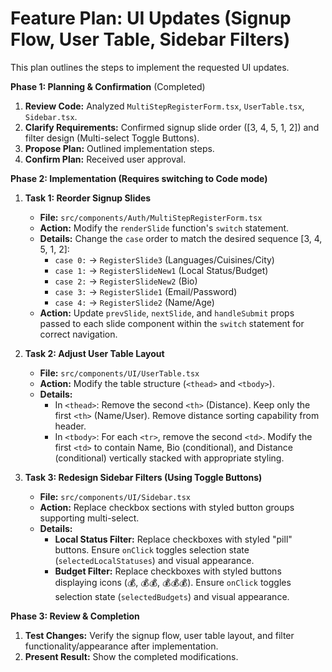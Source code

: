 # Feature Plan: UI Updates (Signup Flow, User Table, Sidebar Filters)

This plan outlines the steps to implement the requested UI updates.

**Phase 1: Planning & Confirmation** (Completed)

1.  **Review Code:** Analyzed `MultiStepRegisterForm.tsx`, `UserTable.tsx`, `Sidebar.tsx`.
2.  **Clarify Requirements:** Confirmed signup slide order ([3, 4, 5, 1, 2]) and filter design (Multi-select Toggle Buttons).
3.  **Propose Plan:** Outlined implementation steps.
4.  **Confirm Plan:** Received user approval.

**Phase 2: Implementation (Requires switching to Code mode)**

1.  **Task 1: Reorder Signup Slides**
    *   **File:** `src/components/Auth/MultiStepRegisterForm.tsx`
    *   **Action:** Modify the `renderSlide` function's `switch` statement.
    *   **Details:** Change the `case` order to match the desired sequence [3, 4, 5, 1, 2]:
        *   `case 0:` -> `RegisterSlide3` (Languages/Cuisines/City)
        *   `case 1:` -> `RegisterSlideNew1` (Local Status/Budget)
        *   `case 2:` -> `RegisterSlideNew2` (Bio)
        *   `case 3:` -> `RegisterSlide1` (Email/Password)
        *   `case 4:` -> `RegisterSlide2` (Name/Age)
    *   **Action:** Update `prevSlide`, `nextSlide`, and `handleSubmit` props passed to each slide component within the `switch` statement for correct navigation.

2.  **Task 2: Adjust User Table Layout**
    *   **File:** `src/components/UI/UserTable.tsx`
    *   **Action:** Modify the table structure (`<thead>` and `<tbody>`).
    *   **Details:**
        *   In `<thead>`: Remove the second `<th>` (Distance). Keep only the first `<th>` (Name/User). Remove distance sorting capability from header.
        *   In `<tbody>`: For each `<tr>`, remove the second `<td>`. Modify the first `<td>` to contain Name, Bio (conditional), and Distance (conditional) vertically stacked with appropriate styling.

3.  **Task 3: Redesign Sidebar Filters (Using Toggle Buttons)**
    *   **File:** `src/components/UI/Sidebar.tsx`
    *   **Action:** Replace checkbox sections with styled button groups supporting multi-select.
    *   **Details:**
        *   **Local Status Filter:** Replace checkboxes with styled "pill" buttons. Ensure `onClick` toggles selection state (`selectedLocalStatuses`) and visual appearance.
        *   **Budget Filter:** Replace checkboxes with styled buttons displaying icons (💰, 💰💰, 💰💰💰). Ensure `onClick` toggles selection state (`selectedBudgets`) and visual appearance.

**Phase 3: Review & Completion**

1.  **Test Changes:** Verify the signup flow, user table layout, and filter functionality/appearance after implementation.
2.  **Present Result:** Show the completed modifications.